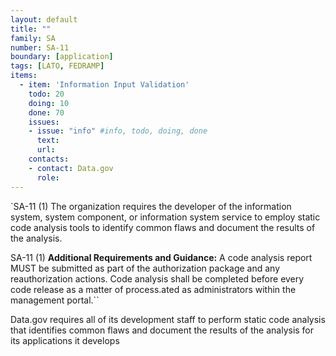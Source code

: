 ```yaml
---
layout: default
title: ""
family: SA
number: SA-11
boundary: [application]
tags: [LATO, FEDRAMP]
items:
  - item: 'Information Input Validation'
    todo: 20
    doing: 10
    done: 70   
    issues:
    - issue: "info" #info, todo, doing, done
      text:
      url:
    contacts:
    - contact: Data.gov
      role:
---
```

`SA-11 (1) The organization requires the developer of the information system, system component, or information system service to employ static code analysis tools to identify common flaws and document the results of the analysis.

SA-11 (1) **Additional Requirements and Guidance:** A code analysis report MUST be submitted as part of the authorization package and any reauthorization actions. Code analysis shall be completed before every code release as a matter of process.ated as administrators within the management portal.``

Data.gov requires all of its development staff to perform static code analysis that identifies common flaws and document the results of the analysis for its applications it develops
